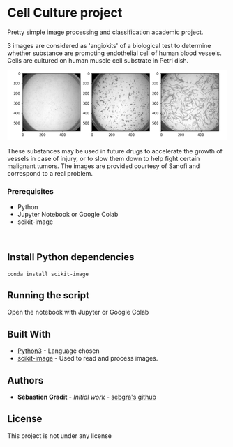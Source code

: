 # Cell Culture project

Pretty simple image processing and classification academic project.

3 images are considered as 'angiokits' of a biological test to determine whether substance are promoting endothelial cell of human blood vessels. Cells are cultured on  human muscle cell substrate in Petri dish.

![3 Types of Cells](https://github.com/sebgra/Cell_Culture_Project/blob/main/Report_images/Start_images.png)


These substances may be used in future drugs to accelerate the growth of vessels in case of injury, or to slow them down to help fight certain malignant tumors. The images are provided courtesy of Sanofi and correspond to a real problem.


### Prerequisites

* Python
* Jupyter Notebook or Google Colab
* scikit-image

<br/>

## Install Python dependencies

```
conda install scikit-image

```

## Running the script

Open the notebook with Jupyter or Google Colab


## Built With

* [Python3](https://www.python.org/) - Language chosen
* [scikit-image](https://scikit-image.org/) - Used to read and process images.


## Authors

* **Sébastien Gradit** - *Initial work* - [sebgra's github](https://github.com/sebgra)

## License

This project is not under any license 

